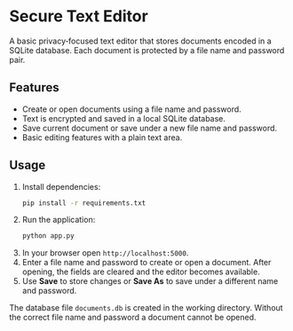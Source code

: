 # Secure Text Editor

A basic privacy‑focused text editor that stores documents encoded in a SQLite database. Each document is protected by a file name and password pair.

## Features
- Create or open documents using a file name and password.
- Text is encrypted and saved in a local SQLite database.
- Save current document or save under a new file name and password.
- Basic editing features with a plain text area.

## Usage
1. Install dependencies:
   ```bash
   pip install -r requirements.txt
   ```
2. Run the application:
   ```bash
   python app.py
   ```
3. In your browser open `http://localhost:5000`.
4. Enter a file name and password to create or open a document. After opening, the fields are cleared and the editor becomes available.
5. Use **Save** to store changes or **Save As** to save under a different name and password.

The database file `documents.db` is created in the working directory. Without the correct file name and password a document cannot be opened.
